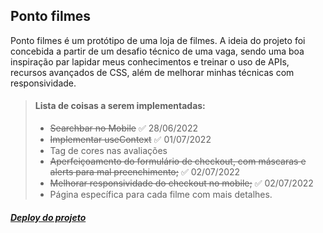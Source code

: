 ## Ponto filmes 

Ponto filmes é um protótipo de uma loja de filmes. A ideia do projeto foi concebida a partir de um desafio técnico de uma vaga, sendo uma boa inspiração par lapidar meus conhecimentos e treinar o uso de APIs, recursos avançados de CSS, além de melhorar minhas técnicas com responsividade.

> #### Lista de coisas a serem implementadas:
>
>- ~~Searchbar no Mobile~~  ✅ 28/06/2022
>- ~~Implementar useContext~~ ✅ 01/07/2022
>- Tag de cores nas avaliações
>- ~~Aperfeiçoamento do formulário de checkout, com máscaras e alerts para mal preenchimento;~~ ✅ 02/07/2022
>- ~~Melhorar responsividade do checkout no mobile;~~ ✅ 02/07/2022
>- Página específica para cada filme com mais detalhes.


##### [Deploy do projeto](https://pontofilmes.netlify.app/)
